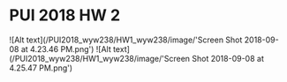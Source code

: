 # PUI 2018 HW 2

![Alt text](/PUI2018_wyw238/HW1_wyw238/image/'Screen Shot 2018-09-08 at 4.23.46 PM.png')
![Alt text](/PUI2018_wyw238/HW1_wyw238/image/'Screen Shot 2018-09-08 at 4.25.47 PM.png')
